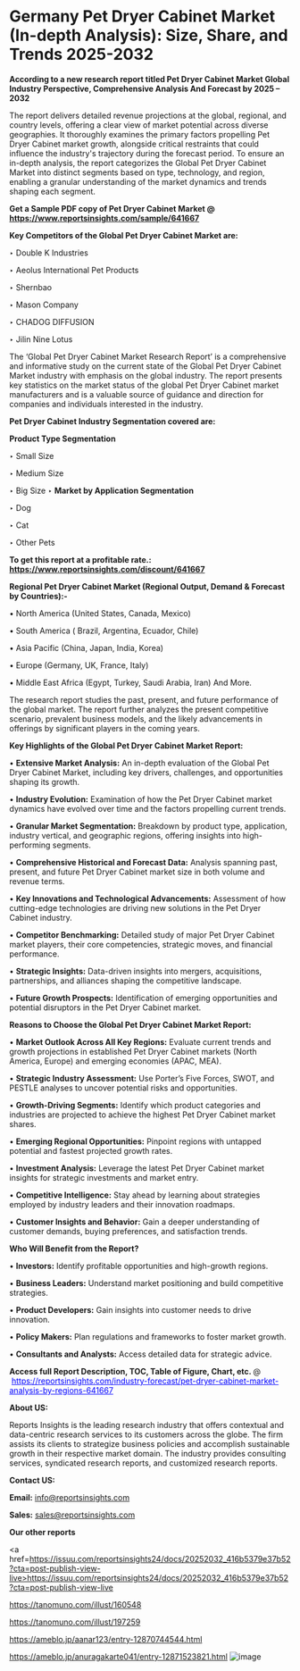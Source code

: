 # Germany Pet Dryer Cabinet Market (In-depth Analysis): Size, Share, and Trends 2025-2032

<strong>According to a new research report titled Pet Dryer Cabinet Market Global Industry Perspective, Comprehensive Analysis And Forecast by 2025 – 2032</strong>

The report delivers detailed revenue projections at the global, regional, and country levels, offering a clear view of market potential across diverse geographies. It thoroughly examines the primary factors propelling Pet Dryer Cabinet market growth, alongside critical restraints that could influence the industry's trajectory during the forecast period. To ensure an in-depth analysis, the report categorizes the Global Pet Dryer Cabinet Market into distinct segments based on type, technology, and region, enabling a granular understanding of the market dynamics and trends shaping each segment.

<strong>Get a Sample PDF copy of Pet Dryer Cabinet Market </strong><strong>@<a href=https://www.reportsinsights.com/sample/641667 style=color:#0000ff;> https://www.reportsinsights.com/sample/641667</a></strong></font>

<strong>Key Competitors of the Global Pet Dryer Cabinet Market are:</strong>

‣ Double K Industries

‣ Aeolus International Pet Products

‣ Shernbao

‣ Mason Company

‣ CHADOG DIFFUSION

‣ Jilin Nine Lotus

The ‘Global Pet Dryer Cabinet Market Research Report’ is a comprehensive and informative study on the current state of the Global Pet Dryer Cabinet Market industry with emphasis on the global industry. The report presents key statistics on the market status of the global Pet Dryer Cabinet market manufacturers and is a valuable source of guidance and direction for companies and individuals interested in the industry.

<strong>Pet Dryer Cabinet Industry Segmentation covered are:</strong>

<strong>Product Type Segmentation</strong>

‣ Small Size

‣ Medium Size

‣ Big Size
‣ 
<strong>Market by Application Segmentation</strong>

‣ Dog

‣ Cat

‣ Other Pets

<strong>To get this report at a profitable rate.: <a href=https://www.reportsinsights.com/discount/641667 style=color:#0000ff;>https://www.reportsinsights.com/discount/641667</a></strong></font>

<strong>Regional Pet Dryer Cabinet Market (Regional Output, Demand &amp; Forecast by Countries):-</strong>

• North America (United States, Canada, Mexico)

• South America ( Brazil, Argentina, Ecuador, Chile)

• Asia Pacific (China, Japan, India, Korea)

• Europe (Germany, UK, France, Italy)

• Middle East Africa (Egypt, Turkey, Saudi Arabia, Iran) And More.

The research report studies the past, present, and future performance of the global market. The report further analyzes the present competitive scenario, prevalent business models, and the likely advancements in offerings by significant players in the coming years.

<strong>Key Highlights of the Global Pet Dryer Cabinet Market Report:</strong>

• <strong>Extensive Market Analysis:</strong> An in-depth evaluation of the Global Pet Dryer Cabinet Market, including key drivers, challenges, and opportunities shaping its growth.

• <strong>Industry Evolution:</strong> Examination of how the Pet Dryer Cabinet market dynamics have evolved over time and the factors propelling current trends.

• <strong>Granular Market Segmentation:</strong> Breakdown by product type, application, industry vertical, and geographic regions, offering insights into high-performing segments.

• <strong>Comprehensive Historical and Forecast Data:</strong> Analysis spanning past, present, and future Pet Dryer Cabinet market size in both volume and revenue terms.

• <strong>Key Innovations and Technological Advancements:</strong> Assessment of how cutting-edge technologies are driving new solutions in the Pet Dryer Cabinet industry.

• <strong>Competitor Benchmarking:</strong> Detailed study of major Pet Dryer Cabinet market players, their core competencies, strategic moves, and financial performance.

• <strong>Strategic Insights:</strong> Data-driven insights into mergers, acquisitions, partnerships, and alliances shaping the competitive landscape.

• <strong>Future Growth Prospects:</strong> Identification of emerging opportunities and potential disruptors in the Pet Dryer Cabinet market.

<strong>Reasons to Choose the Global Pet Dryer Cabinet Market Report:</strong>

• <strong>Market Outlook Across All Key Regions:</strong> Evaluate current trends and growth projections in established Pet Dryer Cabinet markets (North America, Europe) and emerging economies (APAC, MEA).

• <strong>Strategic Industry Assessment:</strong> Use Porter’s Five Forces, SWOT, and PESTLE analyses to uncover potential risks and opportunities.

• <strong>Growth-Driving Segments:</strong> Identify which product categories and industries are projected to achieve the highest Pet Dryer Cabinet market shares.

• <strong>Emerging Regional Opportunities:</strong> Pinpoint regions with untapped potential and fastest projected growth rates.

• <strong>Investment Analysis:</strong> Leverage the latest Pet Dryer Cabinet market insights for strategic investments and market entry.

• <strong>Competitive Intelligence:</strong> Stay ahead by learning about strategies employed by industry leaders and their innovation roadmaps.

• <strong>Customer Insights and Behavior:</strong> Gain a deeper understanding of customer demands, buying preferences, and satisfaction trends.

<strong>Who Will Benefit from the Report?</strong>

• <strong>Investors:</strong> Identify profitable opportunities and high-growth regions.

• <strong>Business Leaders:</strong> Understand market positioning and build competitive strategies.

• <strong>Product Developers:</strong> Gain insights into customer needs to drive innovation.

• <strong>Policy Makers:</strong> Plan regulations and frameworks to foster market growth.

• <strong>Consultants and Analysts:</strong> Access detailed data for strategic advice.
</ul>
<strong>Access full Report Description, TOC, Table of Figure, Chart, etc. </strong>@  <a href=https://reportsinsights.com/industry-forecast/pet-dryer-cabinet-market-analysis-by-regions-641667 style=color:#0000ff;>https://reportsinsights.com/industry-forecast/pet-dryer-cabinet-market-analysis-by-regions-641667</a></font>

<strong><strong>About US</strong>:</strong>

Reports Insights is the leading research industry that offers contextual and data-centric research services to its customers across the globe. The firm assists its clients to strategize business policies and accomplish sustainable growth in their respective market domain. The industry provides consulting services, syndicated research reports, and customized research reports.

<strong>Contact US:</strong>

<p class=""""><b>Email:</b> <a href=mailto:info@reportsinsights.com>info@reportsinsights.com</a></p>
<p class=""""><b>Sales:</b> <a href=mailto:sales@reportsinsights.com>sales@reportsinsights.com</a></p>

<strong>Our other reports</strong>

<a href=https://issuu.com/reportsinsights24/docs/20252032_416b5379e37b52?cta=post-publish-view-live>https://issuu.com/reportsinsights24/docs/20252032_416b5379e37b52?cta=post-publish-view-live</a>

<a href=https://tanomuno.com/illust/160548>https://tanomuno.com/illust/160548</a>

<a href=https://tanomuno.com/illust/197259>https://tanomuno.com/illust/197259</a>

<a href=https://ameblo.jp/aanar123/entry-12870744544.html>https://ameblo.jp/aanar123/entry-12870744544.html</a>

<a href=https://ameblo.jp/anuragakarte041/entry-12871523821.html>https://ameblo.jp/anuragakarte041/entry-12871523821.html</a>
![image](https://github.com/user-attachments/assets/6d763de4-b754-41d7-90a0-3439a13184ea)

